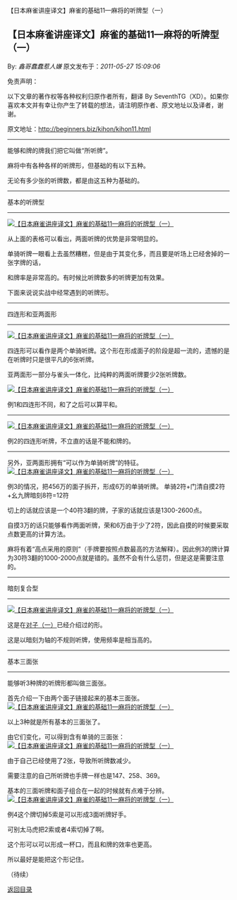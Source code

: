 【日本麻雀讲座译文】麻雀的基础11—麻将的听牌型（一）
## 【日本麻雀讲座译文】麻雀的基础11—麻将的听牌型（一）

By: *鑫哥蠢蠢惹人嫌* 原文发布于：*2011-05-27 15:09:06*

免责声明：

以下文章的著作权等各种权利归原作者所有，翻译 By
SeventhTG（XD）。如果你喜欢本文并有幸让你产生了转载的想法，请注明原作者、原文地址以及译者，谢谢。

原文地址：http://beginners.biz/kihon/kihon11.html

------------------------------------------------------------------------------------

能够和牌的牌我们把它叫做“所听牌”。

麻将中有各种各样的听牌形，但基础的有以下五种。

无论有多少张的听牌数，都是由这五种为基础的。

------------------------------------------------------------------------------------

基本的听牌型

------------------------------------------------------------------------------------

[![【日本麻雀讲座译文】麻雀的基础11&mdash;麻将的听牌型（一）](http://s12.sinaimg.cn/middle/7f78b76fga43cbb12501b&amp;690)](http://photo.blog.sina.com.cn/showpic.html#blogid=7f78b76f0100rrzx&url=http://s12.sinaimg.cn/orignal/7f78b76fga43cbb12501b)

从上面的表格可以看出，两面听牌的优势是非常明显的。

单骑听牌一眼看上去虽然糟糕，但是由于其变化多，而且要是听场上已经舍掉的一张字牌的话，

和牌率是非常高的。有时候比听牌数多的听牌更加有效果。

下面来说说实战中经常遇到的听牌形。

------------------------------------------------------------------------------------

四连形和亚两面形

------------------------------------------------------------------------------------

[![【日本麻雀讲座译文】麻雀的基础11&mdash;麻将的听牌型（一）](http://s6.sinaimg.cn/middle/7f78b76fga43ccea55c15&amp;690)](http://photo.blog.sina.com.cn/showpic.html#blogid=7f78b76f0100rrzx&url=http://s6.sinaimg.cn/orignal/7f78b76fga43ccea55c15)

四连形可以看作是两个单骑听牌。这个形在形成面子的阶段是超一流的，遗憾的是在听牌时只是很平凡的6张听牌。

亚两面形一部分与雀头一体化，比纯粹的两面听牌要少2张听牌数。

[![【日本麻雀讲座译文】麻雀的基础11&mdash;麻将的听牌型（一）](http://s1.sinaimg.cn/middle/7f78b76fga43cdb316af0&amp;690)](http://photo.blog.sina.com.cn/showpic.html#blogid=7f78b76f0100rrzx&url=http://s1.sinaimg.cn/orignal/7f78b76fga43cdb316af0)

例1和四连形不同，和了之后可以算平和。

------------------------------------------------------------------------------------
[![【日本麻雀讲座译文】麻雀的基础11&mdash;麻将的听牌型（一）](http://s7.sinaimg.cn/middle/7f78b76fga43cdece5426&amp;690)](http://photo.blog.sina.com.cn/showpic.html#blogid=7f78b76f0100rrzx&url=http://s7.sinaimg.cn/orignal/7f78b76fga43cdece5426)

例2的四连形听牌，不立直的话是不能和牌的。

------------------------------------------------------------------------------------

另外，亚两面形拥有“可以作为单骑听牌”的特征。
[![【日本麻雀讲座译文】麻雀的基础11&mdash;麻将的听牌型（一）](http://s1.sinaimg.cn/middle/7f78b76fga43ce874d0a0&amp;690)](http://photo.blog.sina.com.cn/showpic.html#blogid=7f78b76f0100rrzx&url=http://s1.sinaimg.cn/orignal/7f78b76fga43ce874d0a0)

例3的情况，把456万的面子拆开，形成6万的单骑听牌。
单骑2符+门清自摸2符+幺九牌暗刻8符=12符

切上的话就应该是一个40符3翻的牌，子家的话就应该是1300-2600点。

自摸3万的话只能够看作两面听牌，荣和6万由于少了2符，因此自摸的时候要采取点数更高的计算方法。

麻将有着“高点采用的原则”（手牌要按照点数最高的方法解释）。因此例3的牌计算为30符3翻的1000-2000点就是错的。虽然不会有什么惩罚，但是这是需要注意的。

------------------------------------------------------------------------------------

暗刻复合型

------------------------------------------------------------------------------------
[![【日本麻雀讲座译文】麻雀的基础11&mdash;麻将的听牌型（一）](http://s14.sinaimg.cn/middle/7f78b76fga43d184b5c1d&amp;690)](http://photo.blog.sina.com.cn/showpic.html#blogid=7f78b76f0100rrzx&url=http://s14.sinaimg.cn/orignal/7f78b76fga43d184b5c1d)

这是在[对子（一）](http://blog.sina.com.cn/s/blog_7f78b76f0100rpab.html)已经介绍过的形。

这是以暗刻为轴的不规则听牌，使用频率是相当高的。

------------------------------------------------------------------------------------

基本三面张

------------------------------------------------------------------------------------

能够听3种牌的听牌形都叫做三面张。

首先介绍一下由两个面子链接起来的基本三面张。
[![【日本麻雀讲座译文】麻雀的基础11&mdash;麻将的听牌型（一）](http://s4.sinaimg.cn/middle/7f78b76fga43d2aa35c43&amp;690)](http://photo.blog.sina.com.cn/showpic.html#blogid=7f78b76f0100rrzx&url=http://s4.sinaimg.cn/orignal/7f78b76fga43d2aa35c43)

以上3种就是所有基本的三面张了。

由它们变化，可以得到含有单骑的三面张：
[![【日本麻雀讲座译文】麻雀的基础11&mdash;麻将的听牌型（一）](http://s4.sinaimg.cn/middle/7f78b76fga43d32f7b3b3&amp;690)](http://photo.blog.sina.com.cn/showpic.html#blogid=7f78b76f0100rrzx&url=http://s4.sinaimg.cn/orignal/7f78b76fga43d32f7b3b3)

由于自己已经使用了2张，导致所听牌数减少。

需要注意的自己所听牌也手牌一样也是147、258、369。

基本的三面听牌和面子组合在一起的时候就有点难于分辨。
[![【日本麻雀讲座译文】麻雀的基础11&mdash;麻将的听牌型（一）](http://s4.sinaimg.cn/middle/7f78b76fga43d44a98a23&amp;690)](http://photo.blog.sina.com.cn/showpic.html#blogid=7f78b76f0100rrzx&url=http://s4.sinaimg.cn/orignal/7f78b76fga43d44a98a23)

例4这个牌切掉5索是可以形成3面听牌好手。

可别太马虎把2索或者4索切掉了啊。

这个形可以可以形成一杯口，而且和牌的效率也更高。

所以最好是能把这个形记住。

（待续）

[返回目录](index.html)

